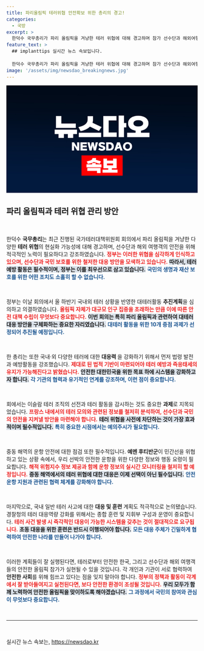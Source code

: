 ```yaml
---
title: 파리올림픽 테러위협 안전확보 위한 총리의 경고!
categories:
  - 국방
excerpt: >
  한덕수 국무총리가 파리 올림픽을 겨냥한 테러 위협에 대해 경고하며 참가 선수단과 해외여행객의 안전 확보를 위한 특별한 노력이 필요하다고 강조했습니다. 정부는 대테러활동 계획을 심의하고, 테러 예방과 대응에 총력을 기울일 것이라고 밝혔습니다.
feature_text: >
  ## implanttips 실시간 뉴스 속보입니다.

  한덕수 국무총리가 파리 올림픽을 겨냥한 테러 위협에 대해 경고하며 참가 선수단과 해외여행객의 안전 확보를 위한 특별한 노력이 필요하다고 강조했습니다. 정부는 대테러활동 계획을 심의하고, 테러 예방과 대응에 총력을 기울일 것이라고 밝혔습니다.
image: '/assets/img/newsdao_breakingnews.jpg'
---
```


<p><img src="/assets/img/newsdao_breakingnews.jpg" alt="implanttips 속보" /></p>

<h2 data-ke-size="size26">파리 올림픽과 테러 위협 관리 방안</h2>

<p data-ke-size="size16">&nbsp;</p>

<p>한덕수 <b>국무총리</b>는 최근 진행된 국가테러대책위원회 회의에서 파리 올림픽을 겨냥한 다양한 <b>테러 위협</b>의 현실화 가능성에 대해 경고하며, 선수단과 해외 여행객의 안전을 위해 적극적인 노력이 필요하다고 강조하였습니다. <b><span style="color: #ee2323;">정부는 이러한 위협을 심각하게 인식하고 있으며, 선수단과 국민 보호를 위한 철저한 대응 방안을 모색하고 있습니다.</span></b> <b><span style="background-color: #21538527;">따라서, 테러 예방 활동은 필수적이며, 정부는 이를 최우선으로 삼고 있습니다.</span></b> <b><span style="color: #1a5490;">국민의 생명과 재산 보호를 위한 어떤 조치도 소홀히 할 수 없습니다.</span></b></p>

<p data-ke-size="size16">&nbsp;</p>

<p>정부는 이날 회의에서 올 하반기 국내외 테러 상황을 반영한 대테러활동 <b>추진계획</b>을 심의하고 의결하였습니다. <b><span style="color: #ee2323;">올림픽 자체가 대규모 인구 집중을 초래하는 만큼 이에 따른 안전 대책 수립이 무엇보다 중요합니다.</span></b> <b><span style="background-color: #21538527;">이번 회의는 특히 파리 올림픽과 관련하여 대테러 대응 방안을 구체화하는 중요한 자리였습니다.</span></b> <b><span style="color: #1a5490;">대테러 활동을 위한 10개 중점 과제가 선정되어 추진될 예정입니다.</span></b></p>

<p data-ke-size="size16">&nbsp;</p>

<p>한 총리는 또한 국내·외 다양한 테러에 대한 <b> 대응력 </b>을 강화하기 위해서 먼저 법령 발전과 예방활동을 강조했습니다. <b><span style="color: #ee2323;">제대로 된 법적 기반이 마련되어야 테러 예방과 즉응태세의 유지가 가능해진다고 밝혔습니다.</span></b> <b><span style="background-color: #21538527;">안전한 대한민국을 위한 목표 하에 시스템을 강화하고자 합니다.</span></b> <b><span style="color: #1a5490;">각 기관의 협력과 유기적인 연계를 강조하며, 이런 점이 중요합니다.</span></b></p>

<p data-ke-size="size16">&nbsp;</p>

<p>회에서는 이슬람 테러 조직의 선전과 테러 활동을 감시하는 것도 중요한 <b>과제</b>로 지목되었습니다. <b><span style="color: #ee2323;">프랑스 내에서의 테러 모의와 관련된 정보를 철저히 분석하여, 선수단과 국민의 안전을 지켜낼 방안을 마련해야 합니다.</span></b> <b><span style="background-color: #21538527;">테러 위협을 사전에 차단하는 것이 가장 효과적이며 필수적입니다.</span></b> <b><span style="color: #1a5490;">특히 중요한 시점에서는 예의주시가 필요합니다.</span></b></p>

<p data-ke-size="size16">&nbsp;</p>

<p>중동 해역의 운항 안전에 대한 점검 또한 필수적입니다. <b>예멘 후티반군</b>이 민간선을 위협하고 있는 상황 속에서, 우리 선박의 안전한 운항을 위한 다양한 정보와 행동 요령이 필요합니다. <b><span style="color: #ee2323;">해적 위험지수 정보 제공과 함께 운항 정보의 실시간 모니터링을 철저히 할 예정입니다.</span></b> <b><span style="background-color: #21538527;">중동 해역에서의 테러 위협에 대한 대응은 이제 선택이 아닌 필수입니다.</span></b> <b><span style="color: #1a5490;">안전운항 지원과 관련된 협력 체계를 강화해야 합니다.</span></b></p>

<p data-ke-size="size16">&nbsp;</p>

<p>마지막으로, 국내 일반 테러 사고에 대한 <b>대응 및 훈련</b> 계획도 적극적으로 논의됐습니다. 경찰청의 테러 대응역량 강화를 위해서는 종합 훈련 및 지휘부 구성과 운영이 중요합니다. <b><span style="color: #ee2323;">테러 사건 발생 시 즉각적인 대응이 가능한 시스템을 갖추는 것이 절대적으로 요구됩니다.</span></b> <b><span style="background-color: #21538527;">초동 대응을 위한 훈련은 반드시 이행되어야 합니다.</span></b> <b><span style="color: #1a5490;">모든 대응 주체가 긴밀하게 협력하여 안전한 나라를 만들어 나가야 합니다.</span></b></p>

<p data-ke-size="size16">&nbsp;</p>

<p>이러한 계획들이 잘 실행된다면, 테러로부터 안전한 한국, 그리고 선수단과 해외 여행객들의 안전한 올림픽 참가가 실현될 수 있을 것입니다. 각 개인과 기관이 서로 협력하여 <b>안전한 사회</b>를 위해 힘쓰고 있다는 점을 잊지 말아야 합니다. <b><span style="color: #ee2323;">정부의 정책과 활동이 각계에서 잘 받아들여지고 실천된다면, 보다 안전한 환경이 조성될 것입니다.</span></b> <b><span style="background-color: #21538527;">우리 모두가 함께 노력하여 안전한 올림픽을 맞이하도록 해야겠습니다.</span></b> <b><span style="color: #1a5490;">그 과정에서 국민의 참여와 관심이 무엇보다 중요합니다.</span></b></p>

<p data-ke-size="size16">&nbsp;</p>

<hr>

<p data-ke-size="size16">&nbsp;</p>
실시간 뉴스 속보는, <a href="https://newsdao.kr" rel="dofollow">https://newsdao.kr</a>


